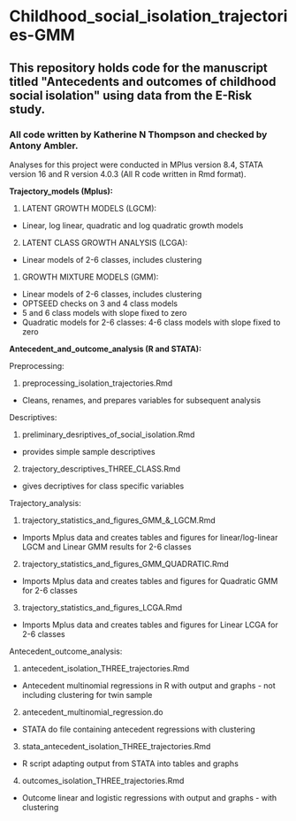 # Childhood_social_isolation_trajectories-GMM

## This repository holds code for the manuscript titled "Antecedents and outcomes of childhood social isolation" using data from the E-Risk study. 

### All code written by Katherine N Thompson and checked by Antony Ambler. 

Analyses for this project were conducted in MPlus version 8.4, STATA version 16 and R version 4.0.3 (All R code written in Rmd format). 

**Trajectory_models (Mplus):**

1. LATENT GROWTH MODELS (LGCM):
 - Linear, log linear, quadratic and log quadratic growth models

2. LATENT CLASS GROWTH ANALYSIS (LCGA): 
 - Linear models of 2-6 classes, includes clustering 

1. GROWTH MIXTURE MODELS (GMM): 
 - Linear models of 2-6 classes, includes clustering
 - OPTSEED checks on 3 and 4 class models
 - 5 and 6 class models with slope fixed to zero
 - Quadratic models for 2-6 classes: 4-6 class models with slope fixed to zero

**Antecedent_and_outcome_analysis (R and STATA):**

Preprocessing:

1. preprocessing_isolation_trajectories.Rmd 
 - Cleans, renames, and prepares variables for subsequent analysis

Descriptives:

1. preliminary_desriptives_of_social_isolation.Rmd
 - provides simple sample descriptives 

2. trajectory_descriptives_THREE_CLASS.Rmd
 - gives decriptives for class specific variables

Trajectory_analysis:

1. trajectory_statistics_and_figures_GMM_&_LGCM.Rmd 
 - Imports Mplus data and creates tables and figures for linear/log-linear LGCM and Linear GMM results for 2-6 classes

2. trajectory_statistics_and_figures_GMM_QUADRATIC.Rmd
 - Imports Mplus data and creates tables and figures for Quadratic GMM for 2-6 classes

3. trajectory_statistics_and_figures_LCGA.Rmd 
 - Imports Mplus data and creates tables and figures for Linear LCGA for 2-6 classes

Antecedent_outcome_analysis:

1. antecedent_isolation_THREE_trajectories.Rmd
 - Antecedent multinomial regressions in R with output and graphs - not including clustering for twin sample  

2. antecedent_multinomial_regression.do
 - STATA do file containing antecedent regressions with clustering

3. stata_antecedent_isolation_THREE_trajectories.Rmd
 - R script adapting output from STATA into tables and graphs  

4. outcomes_isolation_THREE_trajectories.Rmd
 - Outcome linear and logistic regressions with output and graphs - with clustering
